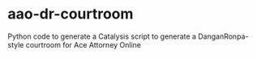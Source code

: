 # aao-dr-courtroom
Python code to generate a Catalysis script to generate a DanganRonpa-style courtroom for Ace Attorney Online
